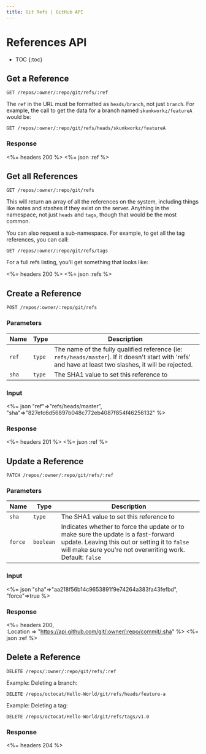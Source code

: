 ```yaml
---
title: Git Refs | GitHub API
---
```


# References API

* TOC
{:toc}

## Get a Reference

    GET /repos/:owner/:repo/git/refs/:ref

The `ref` in the URL must be formatted as `heads/branch`, not just `branch`. For example, the call to get the data for a branch named `skunkworkz/featureA` would be:

    GET /repos/:owner/:repo/git/refs/heads/skunkworkz/featureA

### Response

<%= headers 200 %>
<%= json :ref %>

## Get all References

    GET /repos/:owner/:repo/git/refs

This will return an array of all the references on the system, including
things like notes and stashes if they exist on the server.  Anything in
the namespace, not just `heads` and `tags`, though that would be the
most common.

You can also request a sub-namespace. For example, to get all the tag
references, you can call:

    GET /repos/:owner/:repo/git/refs/tags

For a full refs listing, you'll get something that looks like:

<%= headers 200 %>
<%= json :refs %>


## Create a Reference

    POST /repos/:owner/:repo/git/refs

### Parameters

Name | Type | Description 
-----|------|--------------
`ref`|`type`| The name of the fully qualified reference (ie: `refs/heads/master`). If it doesn't start with 'refs' and have at least two slashes, it will be rejected.
`sha`|`type`| The SHA1 value to set this reference to


### Input

<%= json "ref"=>"refs/heads/master",\
         "sha"=>"827efc6d56897b048c772eb4087f854f46256132" %>

### Response

<%= headers 201 %>
<%= json :ref %>

## Update a Reference

    PATCH /repos/:owner/:repo/git/refs/:ref

### Parameters

Name | Type | Description 
-----|------|--------------
`sha`|`type`| The SHA1 value to set this reference to
`force`|`boolean`| Indicates whether to force the update or to make sure the update is a fast-forward update. Leaving this out or setting it to `false` will make sure you're not overwriting work. Default: `false`


### Input

<%= json "sha"=>"aa218f56b14c9653891f9e74264a383fa43fefbd",\
         "force"=>true %>

### Response

<%= headers 200, \
      :Location => "https://api.github.com/git/:owner/:repo/commit/:sha" %>
<%= json :ref %>

## Delete a Reference

    DELETE /repos/:owner/:repo/git/refs/:ref

Example: Deleting a branch:

    DELETE /repos/octocat/Hello-World/git/refs/heads/feature-a

Example: Deleting a tag:

    DELETE /repos/octocat/Hello-World/git/refs/tags/v1.0

### Response

<%= headers 204 %>

